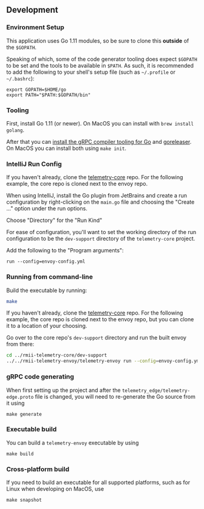 ## Development

### Environment Setup

This application uses Go 1.11 modules, so be sure to clone this **outside** of the `$GOPATH`.

Speaking of which, some of the code generator tooling does expect `$GOPATH` to be set and the tools to
be available in `$PATH`. As such, it is recommended to add the following to your shell's
setup file (such as `~/.profile` or `~/.bashrc`):

```
export GOPATH=$HOME/go
export PATH="$PATH:$GOPATH/bin"
```

### Tooling

First, install Go 1.11 (or newer). On MacOS you can install with `brew install golang`.

After that you can [install the gRPC compiler tooling for Go](https://grpc.io/docs/quickstart/go.html#install-protocol-buffers-v3) 
and [goreleaser](https://goreleaser.com/). 
On MacOS you can install both using `make init`.

### IntelliJ Run Config

If you haven't already, clone the [telemetry-core](https://github.com/racker/rmii-telemetry-core)
repo. For the following example, the core repo is cloned next to the envoy repo.

When using IntelliJ, install the Go plugin from JetBrains and create a run configuration
by right-clicking on the `main.go` file and choosing the "Create ..." option under the
run options.

Choose "Directory" for the "Run Kind"

For ease of configuration, you'll want to set the working directory of the run configuration
to be the `dev-support` directory of the `telemetry-core` project.

Add the following to the "Program arguments":

```
run --config=envoy-config.yml
```

### Running from command-line

Build the executable by running:

```bash
make
```

If you haven't already, clone the [telemetry-core](https://github.com/racker/rmii-telemetry-core)
repo. For the following example, the core repo is cloned next to the envoy repo, but you can
clone it to a location of your choosing.

Go over to the core repo's `dev-support` directory and run the built envoy from there:

```bash
cd ../rmii-telemetry-core/dev-support
../../rmii-telemetry-envoy/telemetry-envoy run --config=envoy-config.yml
```

### gRPC code generating

When first setting up the project and after the `telemetry_edge/telemetry-edge.proto` file
is changed, you will need to re-generate the Go source from it using

```
make generate
```

### Executable build

You can build a `telemetry-envoy` executable by using

```
make build
```

### Cross-platform build

If you need to build an executable for all supported platforms, such as for Linux when
developing on MacOS, use

```
make snapshot
```